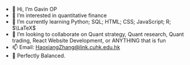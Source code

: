 - 👋 Hi, I’m Gavin OP
- 👀 I’m interested in quantitative finance
- 🌱 I’m currently learning Python; SQL; HTML; CSS; JavaScript; R; $\LaTeX$
- 💞️ I’m looking to collaborate on Quant strategy, Quant research, Quant trading, React Website Development, or ANYTHING that is fun
- 📫 Email: [HaoxiangZhang@link.cuhk.edu.hk](mailto:HaoxiangZhang@link.cuhk.edu.hk)  
- 📌 Perfectly Balanced. 

<!---
Gavin-OP/Gavin-OP is a ✨ special ✨ repository because its `README.md` (this file) appears on your GitHub profile.
You can click the Preview link to take a look at your changes.
--->
